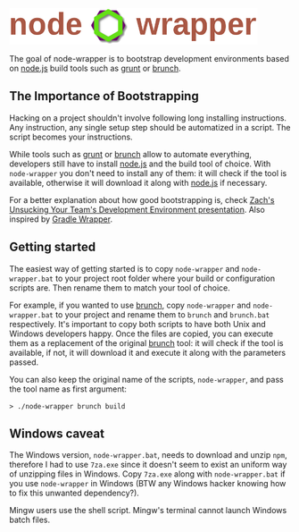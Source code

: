 ![node-wrapper](https://github.com/daniperez/node-wrapper/blob/gh-pages/node-wrapper-header.png?raw=true "node-wrapper")

The goal of node-wrapper is to bootstrap development environments based
on [node.js](http://nodejs.org) build tools such as [grunt](http://gruntjs.com/)
or [brunch](http://brunch.io).

The Importance of Bootstrapping 
-------------------------------

Hacking on a project shouldn't involve following long installing instructions.
Any instruction, any single setup step should be automatized in a script. 
The script becomes your instructions.

While tools such as [grunt](http://gruntjs.com/) or [brunch](http://brunch.io)
allow to automate everything, developers still have to install [node.js](http://nodejs.org)
and the build tool of choice. With ```node-wrapper``` you don't need to install
any of them: it will check if the tool is available, otherwise it will
download it along with [node.js](http://nodejs.org) if necessary.

For a better explanation about how good bootstrapping is, check [Zach's Unsucking Your Team's Development Environment presentation](http://zachholman.com/talk/unsucking-your-teams-development-environment). Also inspired by
[Gradle Wrapper](http://gradle.org/docs/current/userguide/gradle_wrapper.html).

Getting started
---------------

The easiest way of getting started is to copy ```node-wrapper``` and
```node-wrapper.bat``` to your project root folder where your build or
configuration scripts are. Then rename them to match your tool of choice.

For example, if you wanted to use [brunch](http://brunch.io), copy
```node-wrapper``` and ```node-wrapper.bat``` to your project and rename
them to ```brunch``` and ```brunch.bat``` respectively. It's important
to copy both scripts to have both Unix and Windows developers happy.
Once the files are copied, you can execute them as a replacement of
the original [brunch](http://brunch.io) tool: it will check if the
tool is available, if not, it will download it and execute it along
with the parameters passed.

You can also keep the original name of the scripts, ```node-wrapper```,
and pass the tool name as first argument:
```shell
> ./node-wrapper brunch build
```

Windows caveat
--------------

The Windows version, ```node-wrapper.bat```, needs to download and unzip
```npm```, therefore I had to use ```7za.exe``` since it doesn't
seem to exist an uniform way of unzipping files in Windows. Copy ```7za.exe``` along with
```node-wrapper.bat``` if you use ```node-wrapper``` in Windows (BTW any Windows hacker
knowing how to fix this unwanted dependency?).

Mingw users use the shell script. Mingw's terminal cannot launch Windows batch files.
